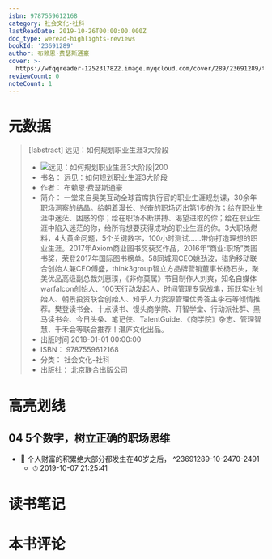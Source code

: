 ```yaml
---
isbn: 9787559612168
category: 社会文化-社科
lastReadDate: 2019-10-26T00:00:00.000Z
doc_type: weread-highlights-reviews
bookId: '23691289'
author: 布赖恩·费瑟斯通豪
cover: >-
  https://wfqqreader-1252317822.image.myqcloud.com/cover/289/23691289/t7_23691289.jpg
reviewCount: 0
noteCount: 1
---
```

# 元数据
> [!abstract] 远见：如何规划职业生涯3大阶段
> - ![ 远见：如何规划职业生涯3大阶段|200](https://wfqqreader-1252317822.image.myqcloud.com/cover/289/23691289/t7_23691289.jpg)
> - 书名： 远见：如何规划职业生涯3大阶段
> - 作者： 布赖恩·费瑟斯通豪
> - 简介： 一堂来自奥美互动全球首席执行官的职业生涯规划课，30余年职场洞察的结晶。给朝着漫长、兴奋的职场迈出第1步的你；给在职业生涯中迷茫、困惑的你；给在职场不断拼搏、渴望进取的你；给在职业生涯中陷入迷茫的你，给所有想要获得成功的职业生涯的你。3大职场燃料，4大黄金问题，5个关键数字，100小时测试……带你打造理想的职业生涯。2017年Axiom商业图书奖获奖作品，2016年“商业:职场”类图书奖，荣登2017年国际图书榜单。58同城网CEO姚劲波，猎豹移动联合创始人兼CEO傅盛，think3group智立方品牌营销董事长杨石头，聚美优品高级副总裁刘惠璞，《非你莫属》节目制作人刘爽，知名自媒体warfalcon创始人、100天行动发起人、时间管理专家战隼，珩跃实业创始人、朝景投资联合创始人、知乎人力资源管理优秀答主李石等倾情推荐。樊登读书会、十点读书、馒头商学院、开智学堂、行动派社群、黑马读书会、今日头条、笔记侠、TalentGuide、《商学院》杂志、管理智慧、千禾会等联合推荐！湛庐文化出品。
> - 出版时间 2018-01-01 00:00:00
> - ISBN： 9787559612168
> - 分类： 社会文化-社科
> - 出版社： 北京联合出版公司

# 高亮划线

## 04 5个数字，树立正确的职场思维


- 📌 个人财富的积累绝大部分都发生在40岁之后， ^23691289-10-2470-2491
    - ⏱ 2019-10-07 21:25:41 
# 读书笔记

# 本书评论
